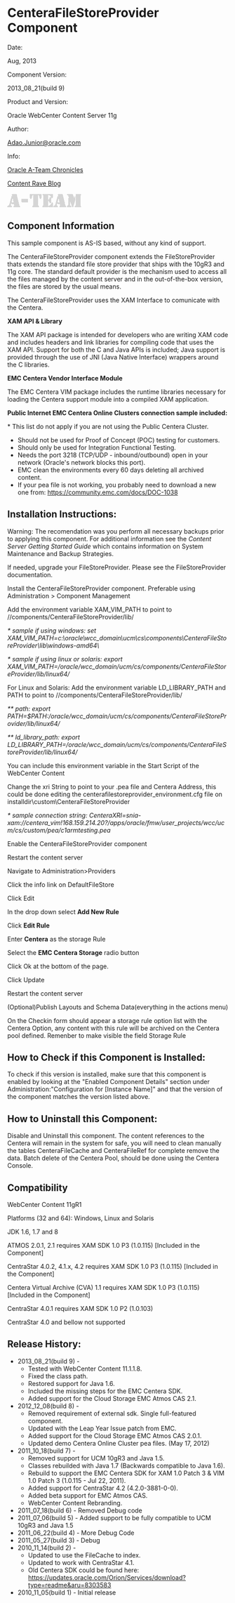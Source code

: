 CenteraFileStoreProvider Component
==================================

Date:

Aug, 2013

Component Version:

2013\_08\_21(build 9)

Product and Version:

Oracle WebCenter Content Server 11g

Author:

Adao.Junior@oracle.com

Info:

[Oracle A-Team Chronicles](http://www.ateam-oracle.com/)

[Content Rave Blog](http://blog.contentra.com)

![](data:image/png,%89PNG%0D%0A%1A%0A%00%00%00%0DIHDR%00%00%00%A8%00%00%00%21%01%03%00%00%00w%3Ar%E7%00%00%00%01sRGB%00%AE%CE%1C%E9%00%00%00%04gAMA%00%00%B1%8F%0B%FCa%05%00%00%00%06PLTE%D5%D5%D5%FF%FF%FF%B7%B5%AB%C3%00%00%00%02tRNS%FF%00%E5%B70J%00%00%00%09pHYs%00%00%0E%C3%00%00%0E%C3%01%C7o%A8d%00%00%01%10IDAT%28%CF%85%D2%B1N%C40%0C%06%E0%3F%A4j%84%40%0A%23%C3%E9%0E%DE%00%89%85%E1%A4%BE%CA%3D%02O%40-%B10%DE%C8%E3%F8%26V%1E%21%7D%83%B0%DD%80%1A%EC%14%9A%96%2B%22K%E2O%1E%EC%D8HK%07%7Fhpr%05%C0%02H%D1%26%B8%28%0F%B6%13%0D%A2%B6%E8%CD%99%A5J%D4%24%CA%1A%B2%EE%ACeG%29%1A%89%A3%99%29g5%AA%945%D8gv%21%B1%EA%BB%AA%99%AA%94%81%FD%5C%F7%8B%2A%05%FC%28T%3F%82%7Dcw%A1%1Ap%A5%8AQ%BDh%3B%E8uN%97%FA%B8%F6%E9%E5%5B%FB%A2%95O%97%A7%8A%99%B6Sm%06%7D%18%B5%F2%FDJ%F5%CE%E0s%FB%8F%D6%BE_%17mhP%A7%BA%E9%B2%02%8D%B6%ACz.%81%E8%A3%C1q%A2%AF%8B%1A%B3%92%2AcSt%A7%2A%B3%88%7D%D1pl%E1%3B%FE%A5%3CjHE%29%8A%1E%0E%A2%FC%24%ED%27%1D%23%D5%08%0D%1Cu%C1%00%5B%E8J%91%7E%3Fh-%2Bt%CB%F2Z%9D%28a%9A%5B%0Dz%CFX%DE%D4%2F%A8%18g%FD%A7%7EpN%00%00%00%00IEND%AEB%60%82)

Component Information
---------------------

This sample component is AS-IS based, without any kind of support.

The CenteraFileStoreProvider component extends the FileStoreProvider
thats extends the standard file store provider that ships with the 10gR3
and 11g core. The standard default provider is the mechanism used to
access all the files managed by the content server and in the
out-of-the-box version, the files are stored by the usual means.

The CenteraFileStoreProvider uses the XAM Interface to comunicate with
the Centera.

**XAM API & Library**

The XAM API package is intended for developers who are writing XAM code
and includes headers and link libraries for compiling code that uses the
XAM API. Support for both the C and Java APIs is included; Java support
is provided through the use of JNI (Java Native Interface) wrappers
around the C libraries.

**EMC Centera Vendor Interface Module**

The EMC Centera VIM package includes the runtime libraries necessary for
loading the Centera support module into a compiled XAM application.

**Public Internet EMC Centera Online Clusters connection sample
included:**

\* This list do not apply if you are not using the Public Centera
Cluster.

-   Should not be used for Proof of Concept (POC) testing for customers.
-   Should only be used for Integration Functional Testing.
-   Needs the port 3218 (TCP/UDP - inbound/outbound) open in your
    network (Oracle's network blocks this port).
-   EMC clean the environments every 60 days deleting all archived
    content.
-   If your pea file is not working, you probably need to download a new
    one from: https://community.emc.com/docs/DOC-1038

Installation Instructions:
--------------------------

Warning: The recomendation was you perform all necessary backups prior
to applying this component. For additional information see the *Content
Server Getting Started Guide* which contains information on System
Maintenance and Backup Strategies.

If needed, upgrade your FileStoreProvider. Please see the
FileStoreProvider documentation.

Install the CenteraFileStoreProvider component. Preferable using
Administration \> Component Management

Add the environment variable XAM\_VIM\_PATH to point to
//components/CenteraFileStoreProvider/lib/

*\* sample if using windows: set
XAM\_VIM\_PATH=c:\\oracle\\wcc\_domain\\ucm\\cs\\components\\CenteraFileStoreProvider\\lib\\windows-amd64\\*

*\* sample if using linux or solaris: export
XAM\_VIM\_PATH=/oracle/wcc\_domain/ucm/cs/components/CenteraFileStoreProvider/lib/linux64/*

For Linux and Solaris: Add the environment variable LD\_LIBRARY\_PATH
and PATH to point to //components/CenteraFileStoreProvider/lib/

*\*\* path: export
PATH=\$PATH:/oracle/wcc\_domain/ucm/cs/components/CenteraFileStoreProvider/lib/linux64/*

*\*\* ld\_library\_path: export
LD\_LIBRARY\_PATH=/oracle/wcc\_domain/ucm/cs/components/CenteraFileStoreProvider/lib/linux64/*

You can include this environment variable in the Start Script of the
WebCenter Content

Change the xri String to point to your .pea file and Centera Address,
this could be done editing the centerafilestoreprovider\_environment.cfg
file on installdir\\custom\\CenteraFileStoreProvider

*\* sample connection string:
CenteraXRI=snia-xam://centera\_vim!168.159.214.20?/apps/oracle/fmw/user\_projects/wcc/ucm/cs/custom/pea/c1armtesting.pea*

Enable the CenteraFileStoreProvider component

Restart the content server

Navigate to Administration\>Providers

Click the info link on DefaultFileStore

Click Edit

In the drop down select **Add New Rule**

Click **Edit Rule**

Enter **Centera** as the storage Rule

Select the **EMC Centera Storage** radio button

Click Ok at the bottom of the page.

Click Update

Restart the content server

(Optional)Publish Layouts and Schema Data(everything in the actions
menu)

On the Checkin form should appear a storage rule option list with the
Centera Option, any content with this rule will be archived on the
Centera pool defined. Remenber to make visible the field Storage Rule

How to Check if this Component is Installed:
--------------------------------------------

To check if this version is installed, make sure that this component is
enabled by looking at the "Enabled Component Details" section under
Administration:"Configuration for [Instance Name]" and that the version
of the component matches the version listed above.

How to Uninstall this Component:
--------------------------------

Disable and Uninstall this component. The content references to the
Centera will remain in the system for safe, you will need to clean
manually the tables CenteraFileCache and CenteraFileRef for complete
remove the data. Batch delete of the Centera Pool, should be done using
the Centera Console.

Compatibility
-------------

WebCenter Content 11gR1

Platforms (32 and 64): Windows, Linux and Solaris

JDK 1.6, 1.7 and 8

ATMOS 2.0.1, 2.1 requires XAM SDK 1.0 P3 (1.0.115) [Included in the
Component]

CentraStar 4.0.2, 4.1.x, 4.2 requires XAM SDK 1.0 P3 (1.0.115) [Included
in the Component]

Centera Virtual Archive (CVA) 1.1 requires XAM SDK 1.0 P3 (1.0.115)
[Included in the Component]

CentraStar 4.0.1 requires XAM SDK 1.0 P2 (1.0.103)

CentraStar 4.0 and bellow not supported

Release History:
----------------

-   2013\_08\_21(build 9) -
    -   Tested with WebCenter Content 11.1.1.8.
    -   Fixed the class path.
    -   Restored support for Java 1.6.
    -   Included the missing steps for the EMC Centera SDK.
    -   Added support for the Cloud Storage EMC Atmos CAS 2.1.
-   2012\_12\_08(build 8) -
    -   Removed requirement of external sdk. Single full-featured
        component.
    -   Updated with the Leap Year Issue patch from EMC.
    -   Added support for the Cloud Storage EMC Atmos CAS 2.0.1.
    -   Updated demo Centera Online Cluster pea files. (May 17, 2012)
-   2011\_10\_18(build 7) -
    -   Removed support for UCM 10gR3 and Java 1.5.
    -   Classes rebuilded with Java 1.7 (Backwards compatible to Java
        1.6).
    -   Rebuild to support the EMC Centera SDK for XAM 1.0 Patch 3 & VIM
        1.0 Patch 3 (1.0.115 - Jul 22, 2011).
    -   Added support for CentraStar 4.2 (4.2.0-3881-0-0).
    -   Added beta support for EMC Atmos CAS.
    -   WebCenter Content Rebranding.
-   2011\_07\_18(build 6) - Removed Debug code
-   2011\_07\_06(build 5) - Added support to be fully compatible to UCM
    10gR3 and Java 1.5
-   2011\_06\_22(build 4) - More Debug Code
-   2011\_05\_27(build 3) - Debug
-   2010\_11\_14(build 2) -
    -   Updated to use the FileCache to index.
    -   Updated to work with CentraStar 4.1.
    -   Old Centera SDK could be found here:
        https://updates.oracle.com/Orion/Services/download?type=readme&aru=8303583
-   2010\_11\_05(build 1) - Initial release

